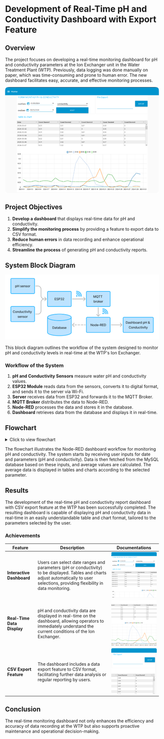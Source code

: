 # Development of Real-Time pH and Conductivity Dashboard with Export Feature

## Overview

The project focuses on developing a real-time monitoring dashboard for pH and conductivity parameters at the Ion Exchanger unit in the Water Treatment Plant (WTP). Previously, data logging was done manually on paper, which was time-consuming and prone to human error. The new dashboard facilitates easy, accurate, and effective monitoring processes.

![Dashboard pH and Conductivity](documentation/dashboard.png)  


## Project Objectives

1. **Develop a dashboard** that displays real-time data for pH and conductivity.
2. **Simplify the monitoring process** by providing a feature to export data to CSV format.
3. **Reduce human errors** in data recording and enhance operational efficiency.
4. **Streamline the process** of generating pH and conductivity reports.

## System Block Diagram

![System Block Diagram for Monitoring pH and Conductivity](documentation/diagram-block.png)  


This block diagram outlines the workflow of the system designed to monitor pH and conductivity levels in real-time at the WTP's Ion Exchanger.

### Workflow of the System

1. **pH and Conductivity Sensors** measure water pH and conductivity values.
2. **ESP32 Module** reads data from the sensors, converts it to digital format, and sends it to the server via Wi-Fi.
3. **Server** receives data from ESP32 and forwards it to the MQTT Broker.
4. **MQTT Broker** distributes the data to Node-RED.
5. **Node-RED** processes the data and stores it in the database.
6. **Dashboard** retrieves data from the database and displays it in real-time.

## Flowchart

<details>
  <summary>Click to view flowchart</summary>
  
  ![flowchart Project](documentation/flowchart-project.png)
</details>


The flowchart illustrates the Node-RED dashboard workflow for monitoring pH and conductivity. The system starts by receiving user inputs for date and parameters (pH and conductivity). Data is then fetched from the MySQL database based on these inputs, and average values are calculated. The average data is displayed in tables and charts according to the selected parameter.

## Results

The development of the real-time pH and conductivity report dashboard with CSV export feature at the WTP has been successfully completed. The resulting dashboard is capable of displaying pH and conductivity data in real-time in an easily understandable table and chart format, tailored to the parameters selected by the user.

### **Achievements**

| Feature                   | Description                                                                                                                                                                                                                           | Documentations                                                                                                  |
|---------------------------|---------------------------------------------------------------------------------------------------------------------------------------------------------------------------------------------------------------------------------------|-------------------------------------------------------------------------------------------------------------|
| **Interactive Dashboard** | Users can select date ranges and parameters (pH or conductivity) to be displayed. Tables and charts adjust automatically to user selections, providing flexibility in data monitoring.                                              | ![Interactive Dashboard Results](documentation/dashboard-filter.png)                              |
| **Real-Time Data Display**| pH and conductivity data are displayed in real-time on the dashboard, allowing operators to immediately understand the current conditions of the Ion Exchanger.                                                                       | ![Real-Time Data Results](documentation/dashboard-realtime.png)                                           |
| **CSV Export Feature**    | The dashboard includes a data export feature to CSV format, facilitating further data analysis or regular reporting by users.                                                                                                        | ![CSV Export Results](documentation/dashboard-export.png)                                                   |


## Conclusion

The real-time monitoring dashboard not only enhances the efficiency and accuracy of data recording at the WTP but also supports proactive maintenance and operational decision-making.
